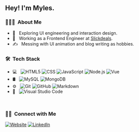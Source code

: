 <h2> Hey! I'm Myles.</h2>

<h3> 👨🏻‍💻 &nbsp;About Me </h3>

- 🤔 &nbsp; Exploring UI engineering and interaction design.
- 💼 &nbsp; Working as a Frontend Engineer at [Slickdeals](https://slickdeals.net/).
- ✍️ &nbsp; Messing with UI animation and blog writing as hobbies.

<h3> 🛠 &nbsp;Tech Stack</h3>

- 💻 &nbsp;
  ![HTML5](https://img.shields.io/badge/-HTML5-333333?style=flat&logo=HTML5)
  ![CSS](https://img.shields.io/badge/-CSS-333333?style=flat&logo=CSS3&logoColor=1572B6)
  ![JavaScript](https://img.shields.io/badge/-JavaScript-333333?style=flat&logo=javascript)
  ![Node.js](https://img.shields.io/badge/-Node.js-333333?style=flat&logo=node.js)
  ![Vue](https://img.shields.io/badge/Vue.js-35495E?style=flat&logo=vuedotjs)
- 🛢 &nbsp;
  ![MySQL](https://img.shields.io/badge/-MySQL-333333?style=flat&logo=mysql)
  ![MongoDB](https://img.shields.io/badge/-MongoDB-333333?style=flat&logo=mongodb)
- ⚙️ &nbsp;
  ![Git](https://img.shields.io/badge/-Git-333333?style=flat&logo=git)
  ![GitHub](https://img.shields.io/badge/-GitHub-333333?style=flat&logo=github)
  ![Markdown](https://img.shields.io/badge/-Markdown-333333?style=flat&logo=markdown)
- 🔧 &nbsp;
  ![Visual Studio Code](https://img.shields.io/badge/-Visual%20Studio%20Code-333333?style=flat&logo=visual-studio-code&logoColor=007ACC)

<br/>

<h3> 🤝🏻 &nbsp;Connect with Me </h3>

<p>
<a href="https://www.thatguythatcodes.com/"><img alt="Website" src="https://img.shields.io/badge/Website-www.thatguythatcodes.com-purple?style=flat-square&logo=google-chrome"></a>
<a href="https://www.linkedin.com/in/mylesenriquez/"><img alt="LinkedIn" src="https://img.shields.io/badge/LinkedIn-Myles%20Enriquez%20-blue?style=flat-square&logo=linkedin"></a>
</p>

